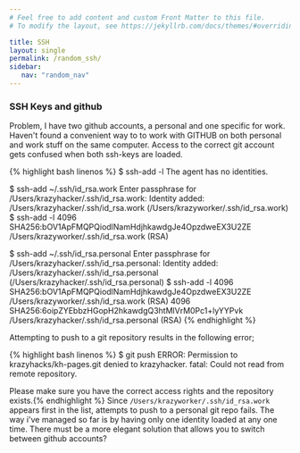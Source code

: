```yaml
---
# Feel free to add content and custom Front Matter to this file.
# To modify the layout, see https://jekyllrb.com/docs/themes/#overriding-theme-defaults

title: SSH
layout: single
permalink: /random_ssh/
sidebar:
   nav: "random_nav"
---
```


### SSH Keys and github
Problem, I have two github accounts, a personal and one specific for work. Haven't found a convenient way to
to work with GITHUB on both personal and work stuff on the same computer. Access to the correct git account 
gets confused when both ssh-keys are loaded.

   {% highlight bash linenos %}
$ ssh-add -l
The agent has no identities.

$ ssh-add ~/.ssh/id_rsa.work
Enter passphrase for /Users/krazyhacker/.ssh/id_rsa.work: 
Identity added: /Users/krazyhacker/.ssh/id_rsa.work (/Users/krazyworker/.ssh/id_rsa.work)
$ ssh-add -l
4096 SHA256:bOV1ApFMQPQiodlNamHdjhkawdgJe4OpzdweEX3U2ZE /Users/krazyworker/.ssh/id_rsa.work (RSA)

$ ssh-add ~/.ssh/id_rsa.personal
Enter passphrase for /Users/krazyhacker/.ssh/id_rsa.personal: 
Identity added: /Users/krazyhacker/.ssh/id_rsa.personal (/Users/krazyhacker/.ssh/id_rsa.personal)
$ ssh-add -l
4096 SHA256:bOV1ApFMQPQiodlNamHdjhkawdgJe4OpzdweEX3U2ZE /Users/krazyworker/.ssh/id_rsa.work (RSA)
4096 SHA256:6oipZYEbbzHGopH2hkawdgQ3htMlVrM0Pc1+lyYYPvk /Users/krazyhacker/.ssh/id_rsa.personal (RSA)
   {% endhighlight %}

Attempting to push to a git repository results in the following error;

{% highlight bash linenos %}
$ git push
ERROR: Permission to krazyhacks/kh-pages.git denied to krazyhacker.
fatal: Could not read from remote repository.

Please make sure you have the correct access rights
and the repository exists.{% endhighlight %}
Since `/Users/krazyworker/.ssh/id_rsa.work` appears first in the list, attempts to push to a personal 
git repo fails. The way i've managed so far is by having only one identity loaded at any one time.
There must be a more elegant solution that allows you to switch between github accounts?
